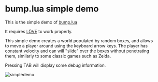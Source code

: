 # bump.lua simple demo

This is the simple demo of [bump.lua](http://github.com/kikito/bump.lua)

It requires [LÖVE](http://love2d.org) to work properly.

This simple demo creates a world populated by random boxes, and allows to move a player around using the keyboard arrow keys. The player has constant velocity
and can will "slide" over the boxes without penetrating them, similarly to some classic games such as Zelda.

Pressing TAB will display some debug information.

![simpledemo](https://kikito.github.io/bump.lua/img/bump-simpledemo.gif)



